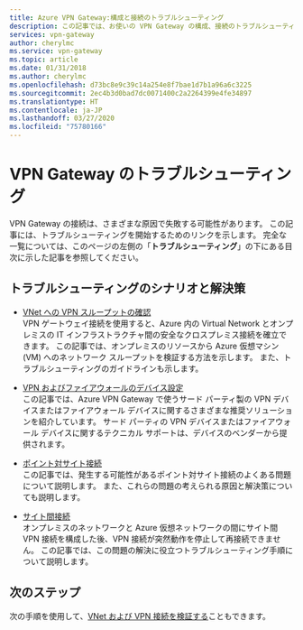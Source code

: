```yaml
---
title: Azure VPN Gateway:構成と接続のトラブルシューティング
description: この記事では、お使いの VPN Gateway の構成、接続のトラブルシューティングを行い、スループットを検証する際に役立つ記事へのリンクを紹介します。
services: vpn-gateway
author: cherylmc
ms.service: vpn-gateway
ms.topic: article
ms.date: 01/31/2018
ms.author: cherylmc
ms.openlocfilehash: d73bc8e9c39c14a254e8f7bae1d7b1a96a6c3225
ms.sourcegitcommit: 2ec4b3d0bad7dc0071400c2a2264399e4fe34897
ms.translationtype: HT
ms.contentlocale: ja-JP
ms.lasthandoff: 03/27/2020
ms.locfileid: "75780166"
---
```

# <a name="troubleshoot-vpn-gateway"></a>VPN Gateway のトラブルシューティング

VPN Gateway の接続は、さまざまな原因で失敗する可能性があります。 この記事には、トラブルシューティングを開始するためのリンクを示します。 完全な一覧については、このページの左側の「**トラブルシューティング**」の下にある目次に示した記事を参照してください。

## <a name="troubleshooting-scenarios-and-solutions"></a>トラブルシューティングのシナリオと解決策

* [VNet への VPN スループットの確認](vpn-gateway-validate-throughput-to-vnet.md)<br>VPN ゲートウェイ接続を使用すると、Azure 内の Virtual Network とオンプレミスの IT インフラストラクチャ間の安全なクロスプレミス接続を確立できます。 この記事では、オンプレミスのリソースから Azure 仮想マシン (VM) へのネットワーク スループットを検証する方法を示します。 また、トラブルシューティングのガイドラインも示します。

* [VPN およびファイアウォールのデバイス設定](vpn-gateway-third-party-settings.md)<br>この記事では、Azure VPN Gateway で使うサード パーティ製の VPN デバイスまたはファイアウォール デバイスに関するさまざまな推奨ソリューションを紹介しています。 サード パーティの VPN デバイスまたはファイアウォール デバイスに関するテクニカル サポートは、デバイスのベンダーから提供されます。

* [ポイント対サイト接続](vpn-gateway-troubleshoot-vpn-point-to-site-connection-problems.md)<br>この記事では、発生する可能性があるポイント対サイト接続のよくある問題について説明します。 また、これらの問題の考えられる原因と解決策についても説明します。

* [サイト間接続](vpn-gateway-troubleshoot-site-to-site-cannot-connect.md)<br>オンプレミスのネットワークと Azure 仮想ネットワークの間にサイト間 VPN 接続を構成した後、VPN 接続が突然動作を停止して再接続できません。 この記事では、この問題の解決に役立つトラブルシューティング手順について説明します。

## <a name="next-steps"></a>次のステップ

次の手順を使用して、[VNet および VPN 接続を検証する](https://support.microsoft.com/help/4032151/configuring-and-validating-vnet-or-vpn-connections)こともできます。